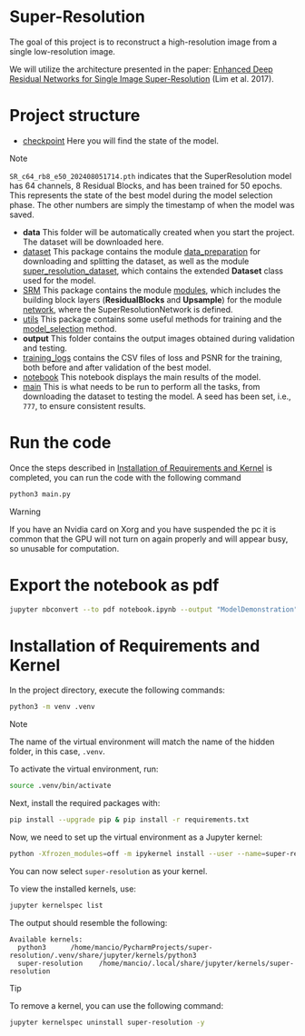 # Super-Resolution

The goal of this project is to reconstruct a high-resolution image from a single low-resolution image.

We will utilize the architecture presented in the paper:
[Enhanced Deep Residual Networks for Single Image Super-Resolution](https://arxiv.org/pdf/1707.02921) (Lim et al. 2017).

# Project structure

- [checkpoint](/checkpoint/) Here you will find the state of the model.
> [!NOTE]
> `SR_c64_rb8_e50_202408051714.pth` indicates that the SuperResolution model has 64 channels, 8 Residual Blocks, 
> and has been trained for 50 epochs. This represents the state of the best model during the model selection phase.
> The other numbers are simply the timestamp of when the model was saved.
- **data** This folder will be automatically created when you start the project. The dataset will be downloaded here.
- [dataset](/dataset/) This package contains the module [data_preparation](/dataset/data_preparation.py) for downloading and splitting the dataset,
as well as the module [super_resolution_dataset](/dataset/super_resolution_dataset.py), which contains the extended **Dataset** class used for the model.
- [SRM](/SRM/) This package contains the module [modules](/SRM/modules.py), which includes the building block layers
(**ResidualBlocks** and **Upsample**) for the module [network](/SRM/network.py), where the SuperResolutionNetwork is defined.
- [utils](/utils/) This package contains some useful methods for training and the [model_selection](/utils/training_utilitis.py#L129) method.
- **output** This folder contains the output images obtained during validation and testing.
- [training_logs](/training_logs/) contains the CSV files of loss and PSNR for the training, both before and after validation of the best model.
- [notebook](/notebook.ipynb) This notebook displays the main results of the model.
- [main](/main.py) This is what needs to be run to perform all the tasks, from downloading the dataset to testing the model. A seed has been set, i.e., `777`, to ensure consistent results.

# Run the code
Once the steps described in [Installation of Requirements and Kernel](#installation-of-requirements-and-kernel)
is completed, you can run the code with the following command

```bash
python3 main.py
```
> [!WARNING]
> If you have an Nvidia card on Xorg and you have suspended the pc it is
> common that the GPU will not turn on again properly and will appear busy, 
> so unusable for computation.

# Export the notebook as pdf

```bash
jupyter nbconvert --to pdf notebook.ipynb --output "ModelDemonstration" --LatexPreprocessor.title "Super Resolution Demonstration" --LatexPreprocessor.date "August, 2024" --LatexPreprocessor.author_names "Christian Mancini"
```

# Installation of Requirements and Kernel

In the project directory, execute the following commands:

```bash
python3 -m venv .venv
```
> [!NOTE]
> The name of the virtual environment will match the name of the hidden folder, 
> in this case, `.venv`.

To activate the virtual environment, run:

```bash
source .venv/bin/activate
```
Next, install the required packages with:

```bash
pip install --upgrade pip & pip install -r requirements.txt
```

Now, we need to set up the virtual environment as a Jupyter kernel:

```bash
python -Xfrozen_modules=off -m ipykernel install --user --name=super-resolution
```
You can now select `super-resolution` as your kernel.

To view the installed kernels, use:

```bash
jupyter kernelspec list
```
The output should resemble the following:

```
Available kernels:
  python3      /home/mancio/PycharmProjects/super-resolution/.venv/share/jupyter/kernels/python3
  super-resolution    /home/mancio/.local/share/jupyter/kernels/super-resolution
```
> [!TIP]  
> To remove a kernel, you can use the following command:

```bash
jupyter kernelspec uninstall super-resolution -y
```

